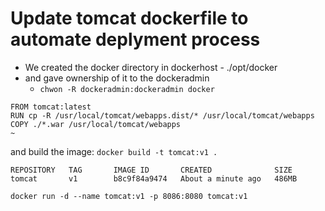 # Update tomcat dockerfile to automate deplyment process

- We created the docker directory in dockerhost - ./opt/docker
- and gave ownership of it to the dockeradmin
  - `chwon -R dockeradmin:dockeradmin docker`

```
FROM tomcat:latest
RUN cp -R /usr/local/tomcat/webapps.dist/* /usr/local/tomcat/webapps
COPY ./*.war /usr/local/tomcat/webapps
~                                         
```
and build the image:
`docker build -t tomcat:v1 .`

```
REPOSITORY   TAG       IMAGE ID       CREATED              SIZE
tomcat       v1        b8c9f84a9474   About a minute ago   486MB
```

```
docker run -d --name tomcat:v1 -p 8086:8080 tomcat:v1
```


